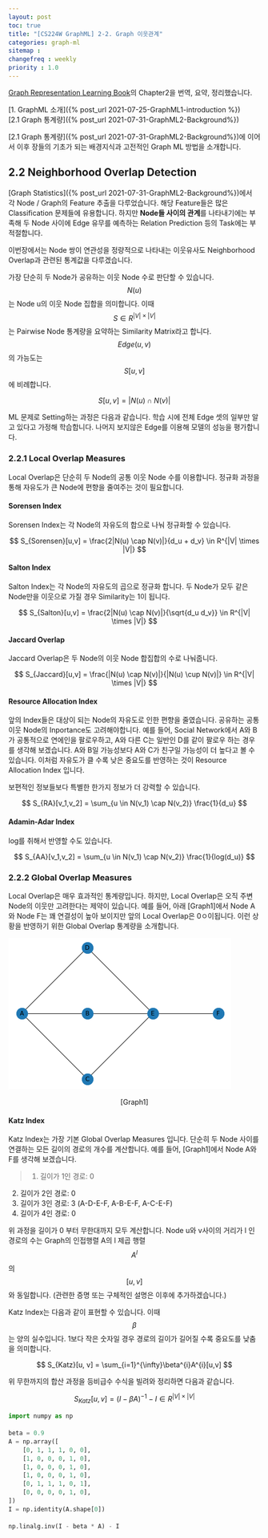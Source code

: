 ```yaml
---
layout: post
toc: true
title: "[CS224W GraphML] 2-2. Graph 이웃관계"
categories: graph-ml
sitemap :
changefreq : weekly
priority : 1.0
---
```


[Graph Representation Learning Book](https://www.cs.mcgill.ca/~wlh/grl_book/)의 Chapter2을 번역, 요약, 정리했습니다.


[1. GraphML 소개]({% post_url 2021-07-25-GraphML1-introduction %}) <br>
[2.1 Graph 통계량]({% post_url 2021-07-31-GraphML2-Background%})

[2.1 Graph 통계량]({% post_url 2021-07-31-GraphML2-Background%})에 이어서 
이후 장들의 기초가 되는 배경지식과 고전적인 Graph ML 방법을 소개합니다.

## 2.2 Neighborhood Overlap Detection

[Graph Statistics]({% post_url 2021-07-31-GraphML2-Background%})에서 각 Node / Graph의 Feature 추출을 다루었습니다.
해당 Feature들은 많은 Classification 문제들에 유용합니다.
하지만 **Node들 사이의 관계**를 나타내기에는 부족해 두 Node 사이에 Edge 유무를 예측하는 Relation Prediction 등의 Task에는 부적절합니다.

이번장에서는 Node 쌍이 연관성을 정량적으로 나타내는 이웃유사도 Neighborhood Overlap과 관련된 통계값을 다루겠습니다.

가장 단순히 두 Node가 공유하는 이웃 Node 수로 판단할 수 있습니다.
$$N(u)$$는 Node u의 이웃 Node 집합을 의미합니다.
이때 $$ S \in R^{|V| \times |V|} $$ 는 Pairwise Node 통계량을 요약하는 Similarity Matrix라고 합니다.
$$Edge(u, v)$$의 가능도는 $$S[u,v]$$에 비례합니다.

$$
S[u,v] = |N(u) \cap N(v)|
$$

ML 문제로 Setting하는 과정은 다음과 같습니다.
학습 시에 전체 Edge 셋의 일부만 알고 있다고 가정해 학습합니다.
나머지 보지않은 Edge를 이용해 모델의 성능을 평가합니다.

### 2.2.1 Local Overlap Measures

Local Overlap은 단순히 두 Node의 공통 이웃 Node 수를 이용합니다.
정규화 과정을 통해 자유도가 큰 Node에 편향을 줄여주는 것이 필요합니다.

#### Sorensen Index

Sorensen Index는 각 Node의 자유도의 합으로 나눠 정규화할 수 있습니다.

$$
S_{Sorensen}[u,v] = \frac{2|N(u) \cap N(v)|}{d_u + d_v}  \in R^{|V| \times |V|}
$$

#### Salton Index

Salton Index는 각 Node의 자유도의 곱으로 정규화 합니다.
두 Node가 모두 같은 Node만을 이웃으로 가질 경우 Similarity는 1이 됩니다.

$$
S_{Salton}[u,v] = \frac{2|N(u) \cap N(v)|}{\sqrt{d_u d_v}}  \in R^{|V| \times |V|}
$$

#### Jaccard Overlap 

Jaccard Overlap은 두 Node의 이웃 Node 합집합의 수로 나눠줍니다.

$$
S_{Jaccard}[u,v] = \frac{|N(u) \cap N(v)|}{|N(u) \cup N(v)|}  \in R^{|V| \times |V|}
$$

#### Resource Allocation Index

앞의 Index들은 대상이 되는 Node의 자유도로 인한 편향을 줄였습니다.
공유하는 공통 이웃 Node의 Inportance도 고려해야합니다.
예를 들어, Social Network에서 A와 B가 공통적으로 연에인을 팔로우하고, A와 다른 C는 일반인 D를 같이 팔로우 하는 경우를 생각해 보겠습니다.
A와 B일 가능성보다 A와 C가 친구일 가능성이 더 높다고 볼 수 있습니다.
이처럼 자유도가 클 수록 낮은 중요도를 반영하는 것이 Resource Allocation Index 입니다.

보편적인 정보들보다 특별한 한가지 정보가 더 강력할 수 있습니다.

$$
S_{RA}[v_1,v_2] = \sum_{u \in N(v_1) \cap N(v_2)} \frac{1}{d_u}
$$

#### Adamin-Adar Index

log를 취해서 반영할 수도 있습니다.

$$
S_{AA}[v_1,v_2] = \sum_{u \in N(v_1) \cap N(v_2)} \frac{1}{log(d_u)}
$$

### 2.2.2 Global Overlap Measures

Local Overlap은 매우 효과적인 통계량입니다.
하지만, Local Overlap은 오직 주변 Node의 이웃만 고려한다는 제약이 있습니다.
예를 들어, 아래 [Graph1]에서 Node A와  Node F는 꽤 연결성이 높아 보이지만 앞의 Local Overlap은 0ㅇ이됩니다.
이런 상황을 반영하기 위한 Global Overlap 통계량을 소개합니다.

![](/assets/imgs/gml/graph221.png)

<center>[Graph1]</center> 

#### Katz Index

Katz Index는 가장 기본 Global Overlap Measures 입니다.
단순히 두 Node 사이를 연결하는 모든 길이의 경로의 개수를 계산합니다.
예를 들어, [Graph1]에서 Node A와 F를 생각해 보겠습니다.

>1. 길이가 1인 경로: 0
2. 길이가 2인 경로: 0
3. 길이가 3인 경로: 3 (A-D-E-F, A-B-E-F, A-C-E-F)
4. 길이가 4인 경로: 0 

위 과정을 길이가 0 부터 무한대까지 모두 계산합니다.
Node u와 v사이의 거리가 l 인 경로의 수는 Graph의 인접행렬 A의 l 제곱 행렬 $$A^{l}$$의 $$[u, v]$$와 동일합니다.
(관련한 증명 또는 구체적인 설명은 이후에 추가하겠습니다.)

Katz Index는 다음과 같이 표현할 수 있습니다.
이때 $$\beta$$는 양의 실수입니다.
1보다 작은 숫자일 경우 경로의 길이가 길어질 수록 중요도를 낮춤을 의미합니다.

$$
S_{Katz}[u, v] = \sum_{i=1}^{\infty}\beta^{i}A^{i}[u,v]
$$

위 무한까지의 합산 과정을 등비급수 수식을 빌려와 정리하면 다음과 같습니다.

$$
S_{Katz}[u, v] = (I - \beta A)^{-1} - I \in R^{|V| \times |V|}
$$

```python
import numpy as np

beta = 0.9
A = np.array([
    [0, 1, 1, 1, 0, 0],
    [1, 0, 0, 0, 1, 0],
    [1, 0, 0, 0, 1, 0],
    [1, 0, 0, 0, 1, 0],
    [0, 1, 1, 1, 0, 1],
    [0, 0, 0, 0, 1, 0],
])
I = np.identity(A.shape[0])

np.linalg.inv(I - beta * A) - I
```
<!-- 
#### Leicht, Holme, and Newman (LHN) Similarity 

.... 

#### Random Walk Methods

.... -->



